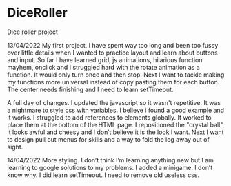 ﻿# DiceRoller
Dice roller project

13/04/2022
My first project. I have spent way too long and been too fussy over little details when I wanted to practice layout and learn about buttons and input. So far I have learned grid, js animations, hilarious function mayhem, onclick and I struggled hard with the rotate animation as a function. It would only turn once and then stop. Next I want to tackle making my functions more universal instead of copy pasting them for each button. The center needs finishing and I need to learn setTimeout.

A full day of changes. I updated the javascript so it wasn't repetitive. It was a nightmare to style css with variables. I believe i found a good example and it works. I struggled to add references to elements globally. It worked to place them at the bottom of the HTML page. I repositioned the "crystal ball", it looks awful and cheesy and I don’t believe it is the look I want. Next I want to design pull out menus for skills and a way to fold the log away out of sight.

14/04/2022
More styling. I don’t think I’m learning anything new but I am learning to google solutions to my problems. I added a minigame. I don’t know why. I did learn setTimeout. I need to remove old useless css.
